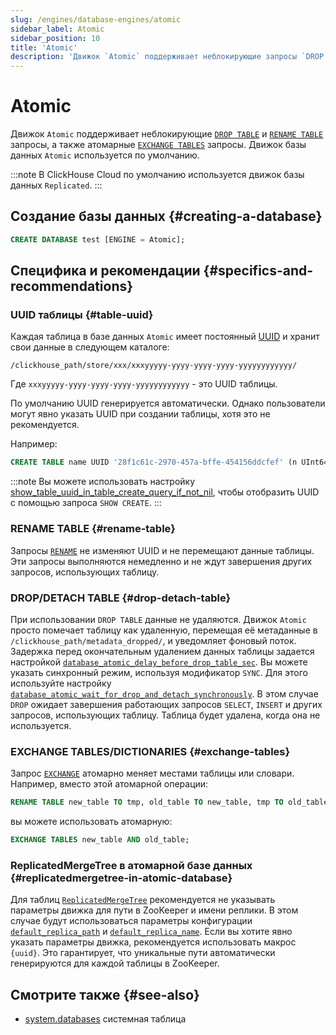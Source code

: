 ```yaml
---
slug: /engines/database-engines/atomic
sidebar_label: Atomic
sidebar_position: 10
title: 'Atomic'
description: 'Движок `Atomic` поддерживает неблокирующие запросы `DROP TABLE` и `RENAME TABLE`, а также атомарные запросы `EXCHANGE TABLES`. Движок базы данных `Atomic` используется по умолчанию.'
---
```



# Atomic 

Движок `Atomic` поддерживает неблокирующие [`DROP TABLE`](#drop-detach-table) и [`RENAME TABLE`](#rename-table) запросы, а также атомарные [`EXCHANGE TABLES`](#exchange-tables) запросы. Движок базы данных `Atomic` используется по умолчанию. 

:::note
В ClickHouse Cloud по умолчанию используется движок базы данных `Replicated`.
:::

## Создание базы данных {#creating-a-database}

```sql
CREATE DATABASE test [ENGINE = Atomic];
```

## Специфика и рекомендации {#specifics-and-recommendations}

### UUID таблицы {#table-uuid}

Каждая таблица в базе данных `Atomic` имеет постоянный [UUID](../../sql-reference/data-types/uuid.md) и хранит свои данные в следующем каталоге:

```text
/clickhouse_path/store/xxx/xxxyyyyy-yyyy-yyyy-yyyy-yyyyyyyyyyyy/
```

Где `xxxyyyyy-yyyy-yyyy-yyyy-yyyyyyyyyyyy` - это UUID таблицы.

По умолчанию UUID генерируется автоматически. Однако пользователи могут явно указать UUID при создании таблицы, хотя это не рекомендуется.

Например:

```sql
CREATE TABLE name UUID '28f1c61c-2970-457a-bffe-454156ddcfef' (n UInt64) ENGINE = ...;
```

:::note
Вы можете использовать настройку [show_table_uuid_in_table_create_query_if_not_nil](../../operations/settings/settings.md#show_table_uuid_in_table_create_query_if_not_nil), чтобы отобразить UUID с помощью запроса `SHOW CREATE`. 
:::

### RENAME TABLE {#rename-table}

Запросы [`RENAME`](../../sql-reference/statements/rename.md) не изменяют UUID и не перемещают данные таблицы. Эти запросы выполняются немедленно и не ждут завершения других запросов, использующих таблицу.

### DROP/DETACH TABLE {#drop-detach-table}

При использовании `DROP TABLE` данные не удаляются. Движок `Atomic` просто помечает таблицу как удаленную, перемещая её метаданные в `/clickhouse_path/metadata_dropped/`, и уведомляет фоновый поток. Задержка перед окончательным удалением данных таблицы задается настройкой [`database_atomic_delay_before_drop_table_sec`](../../operations/server-configuration-parameters/settings.md#database_atomic_delay_before_drop_table_sec).
Вы можете указать синхронный режим, используя модификатор `SYNC`. Для этого используйте настройку [`database_atomic_wait_for_drop_and_detach_synchronously`](../../operations/settings/settings.md#database_atomic_wait_for_drop_and_detach_synchronously). В этом случае `DROP` ожидает завершения работающих запросов `SELECT`, `INSERT` и других запросов, использующих таблицу. Таблица будет удалена, когда она не используется.

### EXCHANGE TABLES/DICTIONARIES {#exchange-tables}

Запрос [`EXCHANGE`](../../sql-reference/statements/exchange.md) атомарно меняет местами таблицы или словари. Например, вместо этой атомарной операции:

```sql title="Non-atomic"
RENAME TABLE new_table TO tmp, old_table TO new_table, tmp TO old_table;
```
вы можете использовать атомарную:

```sql title="Atomic"
EXCHANGE TABLES new_table AND old_table;
```

### ReplicatedMergeTree в атомарной базе данных {#replicatedmergetree-in-atomic-database}

Для таблиц [`ReplicatedMergeTree`](/engines/table-engines/mergetree-family/replication) рекомендуется не указывать параметры движка для пути в ZooKeeper и имени реплики. В этом случае будут использоваться параметры конфигурации [`default_replica_path`](../../operations/server-configuration-parameters/settings.md#default_replica_path) и [`default_replica_name`](../../operations/server-configuration-parameters/settings.md#default_replica_name). Если вы хотите явно указать параметры движка, рекомендуется использовать макрос `{uuid}`. Это гарантирует, что уникальные пути автоматически генерируются для каждой таблицы в ZooKeeper.

## Смотрите также {#see-also}

- [system.databases](../../operations/system-tables/databases.md) системная таблица

